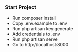 ### Start Project
- Run composer install
- Copy .env.example to .env
- Run php artisan key:generate
- Add credentials to .env
- Run php artisan serve
- Go to http://localhost:8000